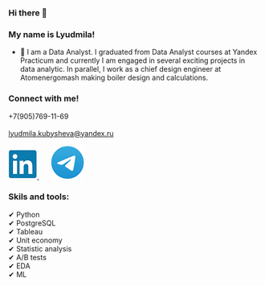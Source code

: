 ### Hi there 👋

### My name is Lyudmila!

- 🌱 I am a Data Analyst. 
I graduated from Data Analyst courses at Yandex Practicum and currently I am engaged in several exciting projects in data analytic. 
In parallel, I work as a chief design engineer at Atomenergomash making boiler design and calculations.


### Connect with me!
+7(905)769-11-69 <br/> <br/>
lyudmila.kubysheva@yandex.ru <br/> <br/>
[![ghghgf](li.png)
  ](https://www.linkedin.com/in/lyudmila-kubysheva-084993280)    &nbsp; &nbsp; &nbsp;  [![oooohghgf](teme.png)](https://te.me/LyudaKub)

### Skils and tools:<br/>
✔ Python <br/>
✔ PostgreSQL <br/>
✔ Tableau <br/>
✔ Unit economy <br/>
✔ Statistic analysis <br/>
✔ A/B tests <br/>
✔ EDA <br/>
✔ ML
